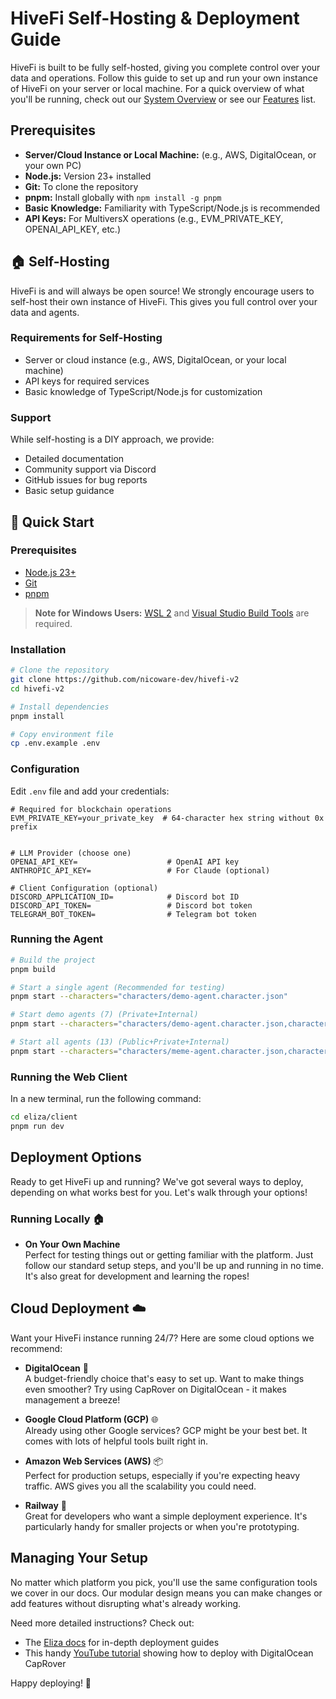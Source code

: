 # HiveFi Self-Hosting & Deployment Guide

HiveFi is built to be fully self-hosted, giving you complete control over your data and operations. Follow this guide to set up and run your own instance of HiveFi on your server or local machine. For a quick overview of what you'll be running, check out our [System Overview](../under-the-hood/system-overview.md) or see our [Features](./features.md) list.

## Prerequisites

- **Server/Cloud Instance or Local Machine:** (e.g., AWS, DigitalOcean, or your own PC)
- **Node.js:** Version 23+ installed
- **Git:** To clone the repository
- **pnpm:** Install globally with `npm install -g pnpm`
- **Basic Knowledge:** Familiarity with TypeScript/Node.js is recommended
- **API Keys:** For MultiversX operations (e.g., EVM_PRIVATE_KEY, OPENAI_API_KEY, etc.)


## 🏠 Self-Hosting

HiveFi is and will always be open source! We strongly encourage users to self-host their own instance of HiveFi. This gives you full control over your data and agents.

### Requirements for Self-Hosting
- Server or cloud instance (e.g., AWS, DigitalOcean, or your local machine)
- API keys for required services
- Basic knowledge of TypeScript/Node.js for customization

### Support
While self-hosting is a DIY approach, we provide:
- Detailed documentation
- Community support via Discord
- GitHub issues for bug reports
- Basic setup guidance

## 🚀 Quick Start

### Prerequisites

- [Node.js 23+](https://docs.npmjs.com/downloading-and-installing-node-js-and-npm)
- [Git](https://git-scm.com/downloads)
- [pnpm](https://pnpm.io/installation)

> **Note for Windows Users:** [WSL 2](https://learn.microsoft.com/en-us/windows/wsl/install-manual) and [Visual Studio Build Tools](https://visualstudio.microsoft.com/downloads/) are required.

### Installation

```bash
# Clone the repository
git clone https://github.com/nicoware-dev/hivefi-v2
cd hivefi-v2

# Install dependencies
pnpm install

# Copy environment file
cp .env.example .env
```

### Configuration

Edit `.env` file and add your credentials:

```env
# Required for blockchain operations
EVM_PRIVATE_KEY=your_private_key  # 64-character hex string without 0x prefix


# LLM Provider (choose one)
OPENAI_API_KEY=                    # OpenAI API key
ANTHROPIC_API_KEY=                 # For Claude (optional)

# Client Configuration (optional)
DISCORD_APPLICATION_ID=            # Discord bot ID
DISCORD_API_TOKEN=                 # Discord bot token
TELEGRAM_BOT_TOKEN=                # Telegram bot token
```

### Running the Agent

```bash
# Build the project
pnpm build

# Start a single agent (Recommended for testing)
pnpm start --characters="characters/demo-agent.character.json"

# Start demo agents (7) (Private+Internal)
pnpm start --characters="characters/demo-agent.character.json,characters/meme-agent.character.json,characters/mantle-agent.character.json,characters/sonic-agent.character.json,characters/multichain-agent.character.json,characters/crosschain-agent.character.json,characters/analytics-agent.character.json"

# Start all agents (13) (Public+Private+Internal)
pnpm start --characters="characters/meme-agent.character.json,characters/sales-agent.character.json,characters/demo-agent.character.json,characters/alpha-agent.character.json,characters/predictions-agent.character.json,characters/kol-agent.character.json,characters/web3-advisor-agent.character.json,characters/token-deployer-agent.character.json,characters/nft-deployer-agent.character.json,characters/coordinator-agent.character.json,characters/analytics-agent.character.json,characters/crosschain-agent.character.json,characters/mantle-agent.character.json,characters/sonic-agent.character.json,characters/multichain-agent.character.json"
```

### Running the Web Client

In a new terminal, run the following command:

```bash
cd eliza/client
pnpm run dev
```

## Deployment Options

Ready to get HiveFi up and running? We've got several ways to deploy, depending on what works best for you. Let's walk through your options!

### Running Locally 🏠

- **On Your Own Machine**  
  Perfect for testing things out or getting familiar with the platform. Just follow our standard setup steps, and you'll be up and running in no time. It's also great for development and learning the ropes!

## Cloud Deployment ☁️

Want your HiveFi instance running 24/7? Here are some cloud options we recommend:

- **DigitalOcean** 🌊  
  A budget-friendly choice that's easy to set up. Want to make things even smoother? Try using CapRover on DigitalOcean - it makes management a breeze!

- **Google Cloud Platform (GCP)** 🌐  
  Already using other Google services? GCP might be your best bet. It comes with lots of helpful tools built right in.

- **Amazon Web Services (AWS)** 📦  
  Perfect for production setups, especially if you're expecting heavy traffic. AWS gives you all the scalability you could need.

- **Railway** 🚂  
  Great for developers who want a simple deployment experience. It's particularly handy for smaller projects or when you're prototyping.

## Managing Your Setup

No matter which platform you pick, you'll use the same configuration tools we cover in our docs. Our modular design means you can make changes or add features without disrupting what's already working.

Need more detailed instructions? Check out:
- The [Eliza docs](https://elizaos.github.io/eliza/docs/guides/remote-deployment/) for in-depth deployment guides
- This handy [YouTube tutorial](https://www.youtube.com/watch?v=15-cvpGCHIA) showing how to deploy with DigitalOcean CapRover

Happy deploying! 🚀
